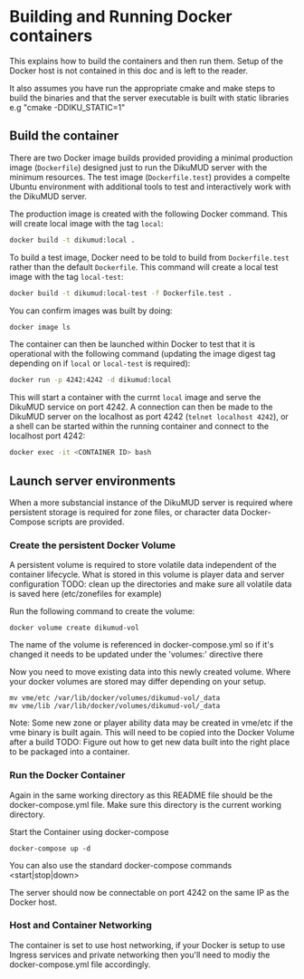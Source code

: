 # Building and Running Docker containers

This explains how to build the containers and then run them. Setup of the Docker host is not contained in this doc and is left to the reader.

It also assumes you have run the appropriate cmake and make steps to build the binaries and that the server executable is built with static libraries e.g "cmake -DDIKU_STATIC=1"

## Build the container

There are two Docker image builds provided providing a minimal production image (`Dockerfile`) designed just to run the DikuMUD server with the minimum resources. The test image (`Dockerfile.test`) provides a compelte Ubuntu environment with additional tools to test and interactively work with the DikuMUD server.

The production image is created with the following Docker command. This will create local image with the tag `local`:

```bash
docker build -t dikumud:local .
```

To build a test image, Docker need to be told to build from `Dockerfile.test` rather than the default `Dockerfile`. This command will create a local test image with the tag `local-test`:

```bash
docker build -t dikumud:local-test -f Dockerfile.test .
```

You can confirm images was built by doing:

```bash
docker image ls
```

The container can then be launched within Docker to test that it is operational with the following command (updating the image digest tag depending on if `local` or `local-test` is required):

```bash
docker run -p 4242:4242 -d dikumud:local
```

This will start a container with the currnt `local` image and serve the DikuMUD service on port 4242. A connection can then be made to the DikuMUD server on the localhost as port 4242 (`telnet localhost 4242`), or a shell can be started within the running container and connect to the localhost port 4242:

```bash
docker exec -it <CONTAINER ID> bash
```

## Launch server environments

When a more substancial instance of the DikuMUD server is required where persistent storage is required for zone files, or character data Docker-Compose scripts are provided.

### Create the persistent Docker Volume

A persistent volume is required to store volatile data independent of the container lifecycle.
What is stored in this volume is player data and server configuration
  TODO: clean up the directories and make sure all volatile data is saved here (etc/zonefiles for example)

Run the following command to create the volume:
```
docker volume create dikumud-vol
```

The name of the volume <dikumud-vol> is referenced in docker-compose.yml so if it's changed 
it needs to be updated under the 'volumes:' directive there

Now you need to move existing data into this newly created volume.
Where your docker volumes are stored may differ depending on your setup.
```
mv vme/etc /var/lib/docker/volumes/dikumud-vol/_data
mv vme/lib /var/lib/docker/volumes/dikumud-vol/_data
```
Note: Some new zone or player ability data may be created in vme/etc if the vme binary is built again.
      This will need to be copied into the Docker Volume after a build
TODO: Figure out how to get new data built into the right place to be packaged into a container.

### Run the Docker Container

Again in the same working directory as this README file should be the docker-compose.yml file.
Make sure this directory is the current working directory.

Start the Container using docker-compose
```
docker-compose up -d
```
You can also use the standard docker-compose commands <start|stop|down>

The server should now be connectable on port 4242 on the same IP as the Docker host.

### Host and Container Networking

The container is set to use host networking, if your Docker is setup to use Ingress services
and private networking then you'll need to modiy the docker-compose.yml file accordingly.
